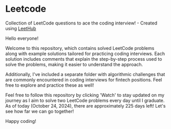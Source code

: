 # Leetcode
Collection of LeetCode questions to ace the coding interview! - Created using [LeetHub](https://github.com/QasimWani/LeetHub)

Hello everyone!

Welcome to this repository, which contains solved LeetCode problems along with example solutions tailored for practicing coding interviews. Each solution includes comments that explain the step-by-step process used to solve the problems, making it easier to understand the approach.

Additionally, I've included a separate folder with algorithmic challenges that are commonly encountered in coding interviews for fintech positions. Feel free to explore and practice these as well!

Feel free to follow this repository by clicking 'Watch' to stay updated on my journey as I aim to solve two LeetCode problems every day until I graduate. As of today (October 24, 2024), there are approximately 225 days left! Let's see how far we can go together!

Happy coding!
